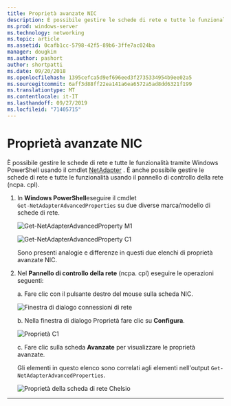 ```yaml
---
title: Proprietà avanzate NIC
description: È possibile gestire le schede di rete e tutte le funzionalità tramite Windows PowerShell o il pannello di controllo di rete.
ms.prod: windows-server
ms.technology: networking
ms.topic: article
ms.assetid: 0cafb1cc-5798-42f5-89b6-3ffe7ac024ba
manager: dougkim
ms.author: pashort
author: shortpatti
ms.date: 09/20/2018
ms.openlocfilehash: 1395cefca5d9ef696eed3f2735334954b9ee02a5
ms.sourcegitcommit: 6aff3d88ff22ea141a6ea6572a5ad8dd6321f199
ms.translationtype: MT
ms.contentlocale: it-IT
ms.lasthandoff: 09/27/2019
ms.locfileid: "71405715"
---
```

# <a name="nic-advanced-properties"></a>Proprietà avanzate NIC

È possibile gestire le schede di rete e tutte le funzionalità tramite Windows PowerShell usando il cmdlet [NetAdapter](https://docs.microsoft.com/powershell/module/netadapter/?view=win10-ps&viewFallbackFrom=winserverr2-ps) .  È anche possibile gestire le schede di rete e tutte le funzionalità usando il pannello di controllo della rete (ncpa. cpl). 

1. In **Windows PowerShell**eseguire il cmdlet `Get‑NetAdapterAdvancedProperties` su due diverse marca/modello di schede di rete.

   ![Get-NetAdapterAdvancedProperty M1](../../media/network-offload-and-optimization/Get-NetAdapterAdvancedProperty-m1.png)

   ![Get-NetAdapterAdvancedProperty C1](../../media/network-offload-and-optimization/Get-NetAdapterAdvancedProperty-c1.png)

   Sono presenti analogie e differenze in questi due elenchi di proprietà avanzate NIC.

2. Nel **Pannello di controllo della rete** (ncpa. cpl) eseguire le operazioni seguenti:

   a. Fare clic con il pulsante destro del mouse sulla scheda NIC.

   ![Finestra di dialogo connessioni di rete](../../media/network-offload-and-optimization/network-connections-dialog.png)

   b. Nella finestra di dialogo Proprietà fare clic su **Configura**.

    ![Proprietà C1](../../media/network-offload-and-optimization/c1-properties.png)

   c. Fare clic sulla scheda **Avanzate** per visualizzare le proprietà avanzate.<p>Gli elementi in questo elenco sono correlati agli elementi nell'output `Get-NetAdapterAdvancedProperties`.

   ![Proprietà della scheda di rete Chelsio](../../media/network-offload-and-optimization/chelsio-network-adapter-properties.png)

---
